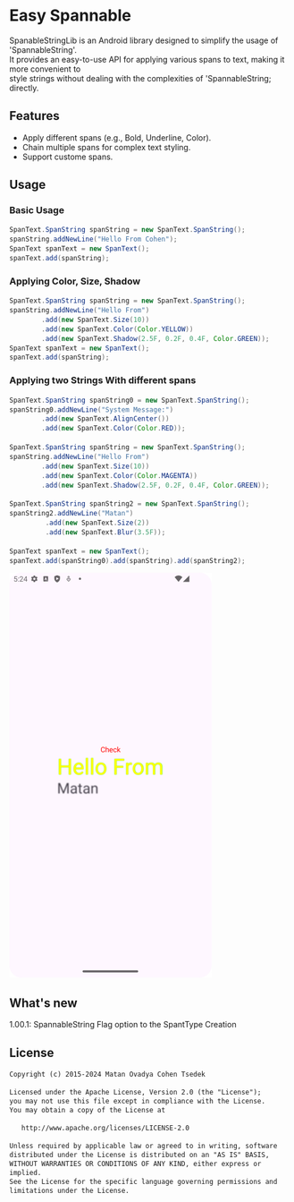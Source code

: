 # Easy Spannable

SpanableStringLib is an Android library designed to simplify the usage of 'SpannableString'.   
It provides an easy-to-use API for applying various spans to text, making it more convenient to   
style strings without dealing with the complexities of 'SpannableString; directly.   

## Features
- Apply different spans (e.g., Bold, Underline, Color).  
- Chain multiple spans for complex text styling.  
- Support custome spans.  

## Usage

### Basic Usage

```java
SpanText.SpanString spanString = new SpanText.SpanString();
spanString.addNewLine("Hello From Cohen");
SpanText spanText = new SpanText();
spanText.add(spanString);
```

### Applying Color, Size, Shadow

```java
SpanText.SpanString spanString = new SpanText.SpanString();
spanString.addNewLine("Hello From")
        .add(new SpanText.Size(10))
        .add(new SpanText.Color(Color.YELLOW))
        .add(new SpanText.Shadow(2.5F, 0.2F, 0.4F, Color.GREEN));
SpanText spanText = new SpanText();
spanText.add(spanString);
```

### Applying two Strings With different spans

```java
SpanText.SpanString spanString0 = new SpanText.SpanString();
spanString0.addNewLine("System Message:")
        .add(new SpanText.AlignCenter())
        .add(new SpanText.Color(Color.RED));

SpanText.SpanString spanString = new SpanText.SpanString();
spanString.addNewLine("Hello From")
        .add(new SpanText.Size(10))
        .add(new SpanText.Color(Color.MAGENTA))
        .add(new SpanText.Shadow(2.5F, 0.2F, 0.4F, Color.GREEN));

SpanText.SpanString spanString2 = new SpanText.SpanString();
spanString2.addNewLine("Matan")
         .add(new SpanText.Size(2))
         .add(new SpanText.Blur(3.5F));

SpanText spanText = new SpanText();
spanText.add(spanString0).add(spanString).add(spanString2);
```
![Spannable image](./Spannable_img.png)

## What's new
1.00.1:
        SpannableString Flag option to the SpantType Creation

## License

```
Copyright (c) 2015-2024 Matan Ovadya Cohen Tsedek

Licensed under the Apache License, Version 2.0 (the "License");  
you may not use this file except in compliance with the License.  
You may obtain a copy of the License at  

   http://www.apache.org/licenses/LICENSE-2.0  

Unless required by applicable law or agreed to in writing, software  
distributed under the License is distributed on an "AS IS" BASIS,  
WITHOUT WARRANTIES OR CONDITIONS OF ANY KIND, either express or implied.  
See the License for the specific language governing permissions and  
limitations under the License.  
```
